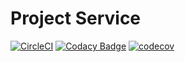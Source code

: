 # Project Service

[![CircleCI](https://circleci.com/gh/AMPnet/project-service/tree/master.svg?style=svg&circle-token=314ec3a03b6c8111c15e7fde04a01f6d387f28bc)](https://circleci.com/gh/AMPnet/project-service/tree/master) [![Codacy Badge](https://api.codacy.com/project/badge/Grade/aae9cf1e57cc4f9ba2aae440c23f2832)](https://www.codacy.com?utm_source=github.com&amp;utm_medium=referral&amp;utm_content=AMPnet/project-service&amp;utm_campaign=Badge_Grade) [![codecov](https://codecov.io/gh/AMPnet/project-service/branch/master/graph/badge.svg)](https://codecov.io/gh/AMPnet/project-service)
